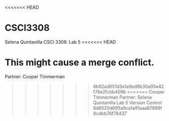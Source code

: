 <<<<<<< HEAD
# CSCI3308
Selena Quintanilla 
CSCI 3308: Lab 5
<<<<<<< HEAD

This might cause a merge conflict. 
=======
Partner: Cooper Timmerman
>>>>>>> 6b92ad651d3e1a9ed9b30a95e42f74e2fcbb409b
=======
Cooper Timmerman
Partner: Selena Quintanilla
Lab 5 Version Control
>>>>>>> 8d8520d695a9ca1a91aaa87889f8cdbb76f78437
